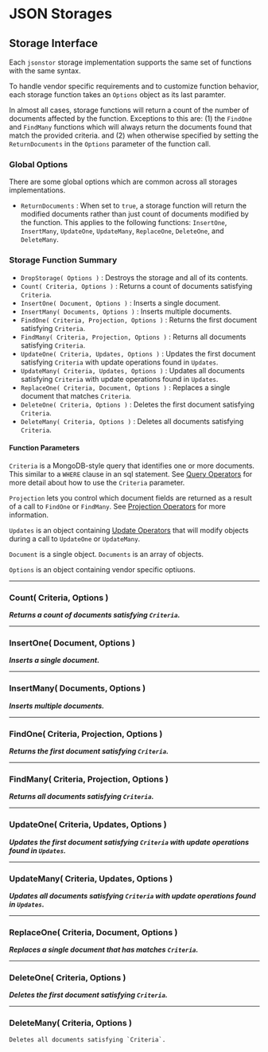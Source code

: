 # JSON Storages


## Storage Interface

Each `jsonstor` storage implementation supports the same set of functions with the same syntax.

To handle vendor specific requirements and to customize function behavior,
	each storage function takes an `Options` object as its last paramter.

In almost all cases, storage functions will return a count of the number of documents affected by the function.
	Exceptions to this are:
	(1) the `FindOne` and `FindMany` functions which will always return the documents found that match the provided criteria.
	and (2) when otherwise specified by setting the `ReturnDocuments` in the `Options` parameter of the function call.


### Global Options

There are some global options which are common across all storages implementations.

- `ReturnDocuments` :
	When set to `true`, a storage function will return the modified documents rather
	than just count of documents modified by the function.
	This applies to the following functions:
	`InsertOne`, `InsertMany`, `UpdateOne`, `UpdateMany`, `ReplaceOne`, `DeleteOne`, and `DeleteMany`.


### Storage Function Summary

- `DropStorage( Options )` :
	Destroys the storage and all of its contents.
- `Count( Criteria, Options )` :
	Returns a count of documents satisfying `Criteria`.
- `InsertOne( Document, Options )` :
	Inserts a single document.
- `InsertMany( Documents, Options )` :
	Inserts multiple documents.
- `FindOne( Criteria, Projection, Options )` :
	Returns the first document satisfying `Criteria`.
- `FindMany( Criteria, Projection, Options )` :
	Returns all documents satisfying `Criteria`.
- `UpdateOne( Criteria, Updates, Options )` :
	Updates the first document satisfying `Criteria` with update operations found in `Updates`.
- `UpdateMany( Criteria, Updates, Options )` :
	Updates all documents satisfying `Criteria` with update operations found in `Updates`.
- `ReplaceOne( Criteria, Document, Options )` :
	Replaces a single document that matches `Criteria`.
- `DeleteOne( Criteria, Options )` :
	Deletes the first document satisfying `Criteria`.
- `DeleteMany( Criteria, Options )` :
	Deletes all documents satisfying `Criteria`.

#### Function Parameters

`Criteria` is a MongoDB-style query that identifies one or more documents.
This similar to a `WHERE` clause in an sql statement.
See [Query Operators](./Query%20Operators.md) for more detail about how to use the `Criteria` parameter.

`Projection` lets you control which document fields are returned as a result of a call to `FindOne` or `FindMany`.
See [Projection Operators](./Projection%20Operators.md) for more information.

`Updates` is an object containing [Update Operators](./Update%20Operators.md) that will modify objects
	during a call to `UpdateOne` or `UpdateMany`.

`Document` is a single object.
`Documents` is an array of objects.

`Options` is an object containing vendor specific optiuons.


---------------------------------------------------------------------

### Count( Criteria, Options )

***Returns a count of documents satisfying `Criteria`.***


---------------------------------------------------------------------

### InsertOne( Document, Options )

***Inserts a single document.***


---------------------------------------------------------------------

### InsertMany( Documents, Options )

***Inserts multiple documents.***


---------------------------------------------------------------------

### FindOne( Criteria, Projection, Options )

***Returns the first document satisfying `Criteria`.***


---------------------------------------------------------------------

### FindMany( Criteria, Projection, Options )

***Returns all documents satisfying `Criteria`.***


---------------------------------------------------------------------

### UpdateOne( Criteria, Updates, Options )

***Updates the first document satisfying `Criteria` with update operations found in `Updates`.***


---------------------------------------------------------------------

### UpdateMany( Criteria, Updates, Options )

***Updates all documents satisfying `Criteria` with update operations found in `Updates`.***


---------------------------------------------------------------------

### ReplaceOne( Criteria, Document, Options )

***Replaces a single document that has matches `Criteria`.***


---------------------------------------------------------------------

### DeleteOne( Criteria, Options )

***Deletes the first document satisfying `Criteria`.***


---------------------------------------------------------------------

### DeleteMany( Criteria, Options )

	Deletes all documents satisfying `Criteria`.
